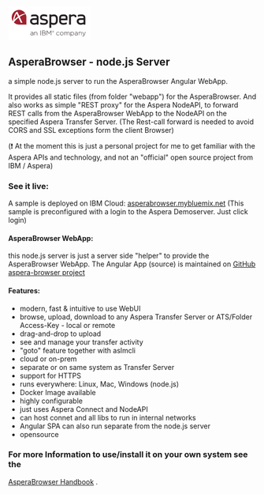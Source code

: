 ![](/doc/img/aspera.png)
## AsperaBrowser -  node.js Server

a simple node.js server to run the AsperaBrowser Angular WebApp.

It provides all static files (from folder "webapp") for the AsperaBrowser. And also works as simple "REST proxy" for the Aspera NodeAPI, to forward REST calls from the AsperaBrowser WebApp to the NodeAPI on the specified Aspera Transfer Server.
(The Rest-call forward is needed to avoid CORS and SSL exceptions form the client Browser)

(:exclamation: At the moment this is just a personal project for me to get familiar with the Aspera APIs and technology, and not an "official" open source project from IBM / Aspera)

### See it live:
A sample is deployed on IBM Cloud:
[asperabrowser.mybluemix.net](https://asperabrowser.mybluemix.net)
(This sample is preconfigured with a login to the Aspera Demoserver. Just click login)

#### AsperaBrowser WebApp:
this node.js server is just a server side "helper" to provide the AsperaBrowser WebApp. The Angular App (source) is maintained on [GitHub aspera-browser project](https://github.com/m67hoff/aspera-browser)

#### Features:
- modern, fast & intuitive to use WebUI
- browse, upload, download to any Aspera Transfer Server or ATS/Folder Access-Key - local or remote
- drag-and-drop to upload
- see and manage your transfer activity
- "goto" feature together with aslmcli
- cloud or on-prem
- separate or on same system as Transfer Server
- support for HTTPS 
- runs everywhere: Linux, Mac, Windows (node.js)   
- Docker Image available  
- highly configurable
- just uses Aspera Connect and NodeAPI
- can host connet and all libs to run in internal networks
- Angular SPA can also run separate from the node.js server
- opensource

### For more Information to use/install it on your own system see the  
[AsperaBrowser Handbook](https://github.com/m67hoff/aspera-browser/wiki) .
